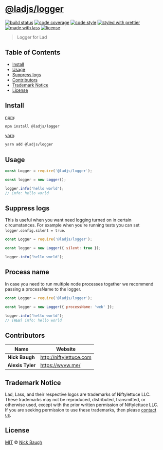 # [**@ladjs/logger**](https://github.com/ladjs/logger)

[![build status](https://img.shields.io/travis/ladjs/logger.svg)](https://travis-ci.org/ladjs/logger)
[![code coverage](https://img.shields.io/codecov/c/github/ladjs/logger.svg)](https://codecov.io/gh/ladjs/logger)
[![code style](https://img.shields.io/badge/code_style-XO-5ed9c7.svg)](https://github.com/sindresorhus/xo)
[![styled with prettier](https://img.shields.io/badge/styled_with-prettier-ff69b4.svg)](https://github.com/prettier/prettier)
[![made with lass](https://img.shields.io/badge/made_with-lass-95CC28.svg)](https://github.com/lassjs/lass)
[![license](https://img.shields.io/github/license/ladjs/logger.svg)](<>)

> Logger for Lad


## Table of Contents

* [Install](#install)
* [Usage](#usage)
* [Suppress logs](#suppress-logs)
* [Contributors](#contributors)
* [Trademark Notice](#trademark-notice)
* [License](#license)


## Install

[npm][]:

```sh
npm install @ladjs/logger
```

[yarn][]:

```sh
yarn add @ladjs/logger
```


## Usage

```js
const Logger = require('@ladjs/logger');

const logger = new Logger();

logger.info('hello world');
// info: hello world
```


## Suppress logs

This is useful when you want need logging turned on in certain circumstances.
For example when you're running tests you can set `logger.config.silent = true`.

```js
const Logger = require('@ladjs/logger');

const logger = new Logger({ silent: true });

logger.info('hello world');
```

## Process name
In case you need to run multiple node processes together we recommend passing a processName to the logger.

```js
const Logger = require('@ladjs/logger');

const logger = new Logger({ processName: 'web' });

logger.info('hello world');
// [WEB] info: hello world
```


## Contributors

| Name             | Website                   |
| ---------------- | ------------------------- |
| **Nick Baugh**   | <http://niftylettuce.com> |
| **Alexis Tyler** | <https://wvvw.me/>        |


## Trademark Notice

Lad, Lass, and their respective logos are trademarks of Niftylettuce LLC.
These trademarks may not be reproduced, distributed, transmitted, or otherwise used, except with the prior written permission of Niftylettuce LLC.
If you are seeking permission to use these trademarks, then please [contact us](mailto:niftylettuce@gmail.com).


## License

[MIT](LICENSE) © [Nick Baugh](http://niftylettuce.com)


##

[npm]: https://www.npmjs.com/

[yarn]: https://yarnpkg.com/
